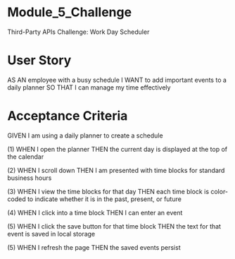 # Module_5_Challenge
Third-Party APIs Challenge: Work Day Scheduler

# User Story
AS AN employee with a busy schedule
I WANT to add important events to a daily planner
SO THAT I can manage my time effectively

# Acceptance Criteria 
GIVEN I am using a daily planner to create a schedule

(1) WHEN I open the planner
    THEN the current day is displayed at the top of the calendar

(2) WHEN I scroll down
    THEN I am presented with time blocks for standard business hours

(3) WHEN I view the time blocks for that day
    THEN each time block is color-coded to indicate whether it is in the past, present, or future

(4) WHEN I click into a time block
    THEN I can enter an event

(5) WHEN I click the save button for that time block
    THEN the text for that event is saved in local storage
    
(5) WHEN I refresh the page
    THEN the saved events persist